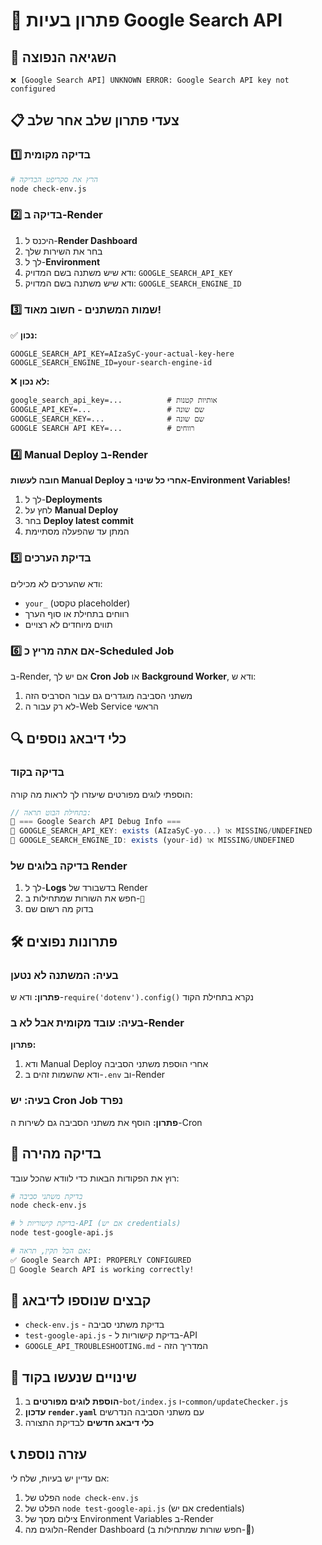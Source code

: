 # 🔧 פתרון בעיות Google Search API

## 🚨 השגיאה הנפוצה
```
❌ [Google Search API] UNKNOWN ERROR: Google Search API key not configured
```

## 📋 צעדי פתרון שלב אחר שלב

### 1️⃣ בדיקה מקומית
```bash
# הרץ את סקריפט הבדיקה
node check-env.js
```

### 2️⃣ בדיקה ב-Render
1. היכנס ל-**Render Dashboard**
2. בחר את השירות שלך
3. לך ל-**Environment** 
4. ודא שיש משתנה בשם המדויק: `GOOGLE_SEARCH_API_KEY`
5. ודא שיש משתנה בשם המדויק: `GOOGLE_SEARCH_ENGINE_ID`

### 3️⃣ שמות המשתנים - חשוב מאוד!
✅ **נכון:**
```
GOOGLE_SEARCH_API_KEY=AIzaSyC-your-actual-key-here
GOOGLE_SEARCH_ENGINE_ID=your-search-engine-id
```

❌ **לא נכון:**
```
google_search_api_key=...          # אותיות קטנות
GOOGLE_API_KEY=...                 # שם שונה
GOOGLE_SEARCH_KEY=...              # שם שונה
GOOGLE SEARCH API KEY=...          # רווחים
```

### 4️⃣ Manual Deploy ב-Render
**חובה לעשות Manual Deploy אחרי כל שינוי ב-Environment Variables!**

1. לך ל-**Deployments**
2. לחץ על **Manual Deploy**
3. בחר **Deploy latest commit**
4. המתן עד שהפעלה מסתיימת

### 5️⃣ בדיקת הערכים
ודא שהערכים לא מכילים:
- `your_` (טקסט placeholder)
- רווחים בתחילת או סוף הערך
- תווים מיוחדים לא רצויים

### 6️⃣ אם אתה מריץ כ-Scheduled Job
ב-Render, אם יש לך **Cron Job** או **Background Worker**, ודא ש:
1. משתני הסביבה מוגדרים גם עבור הסרביס הזה
2. לא רק עבור ה-Web Service הראשי

## 🔍 כלי דיבאג נוספים

### בדיקה בקוד
הוספתי לוגים מפורטים שיעזרו לך לראות מה קורה:

```javascript
// בתחילת הבוט תראה:
🔑 === Google Search API Debug Info ===
🔑 GOOGLE_SEARCH_API_KEY: exists (AIzaSyC-yo...) או MISSING/UNDEFINED
🔑 GOOGLE_SEARCH_ENGINE_ID: exists (your-id) או MISSING/UNDEFINED
```

### בדיקה בלוגים של Render
1. לך ל-**Logs** בדשבורד של Render
2. חפש את השורות שמתחילות ב-`🔑`
3. בדוק מה רשום שם

## 🛠️ פתרונות נפוצים

### בעיה: המשתנה לא נטען
**פתרון:** ודא ש-`require('dotenv').config()` נקרא בתחילת הקוד

### בעיה: עובד מקומית אבל לא ב-Render
**פתרון:** 
1. ודא Manual Deploy אחרי הוספת משתני הסביבה
2. ודא שהשמות זהים ב-`.env` וב-Render

### בעיה: יש Cron Job נפרד
**פתרון:** הוסף את משתני הסביבה גם לשירות ה-Cron

## 🚀 בדיקה מהירה
רוץ את הפקודות הבאות כדי לוודא שהכל עובד:

```bash
# בדיקת משתני סביבה
node check-env.js

# בדיקת קישוריות ל-API (אם יש credentials)
node test-google-api.js

# אם הכל תקין, תראה:
✅ Google Search API: PROPERLY CONFIGURED
🎉 Google Search API is working correctly!
```

## 🔧 קבצים שנוספו לדיבאג
- `check-env.js` - בדיקת משתני סביבה
- `test-google-api.js` - בדיקת קישוריות ל-API
- `GOOGLE_API_TROUBLESHOOTING.md` - המדריך הזה

## 📝 שינויים שנעשו בקוד
1. **הוספת לוגים מפורטים** ב-`bot/index.js` ו-`common/updateChecker.js`
2. **עדכון `render.yaml`** עם משתני הסביבה הנדרשים
3. **כלי דיבאג חדשים** לבדיקת התצורה

## 📞 עזרה נוספת
אם עדיין יש בעיות, שלח לי:
1. הפלט של `node check-env.js`
2. הפלט של `node test-google-api.js` (אם יש credentials)
3. צילום מסך של Environment Variables ב-Render
4. הלוגים מה-Render Dashboard (חפש שורות שמתחילות ב-🔑)